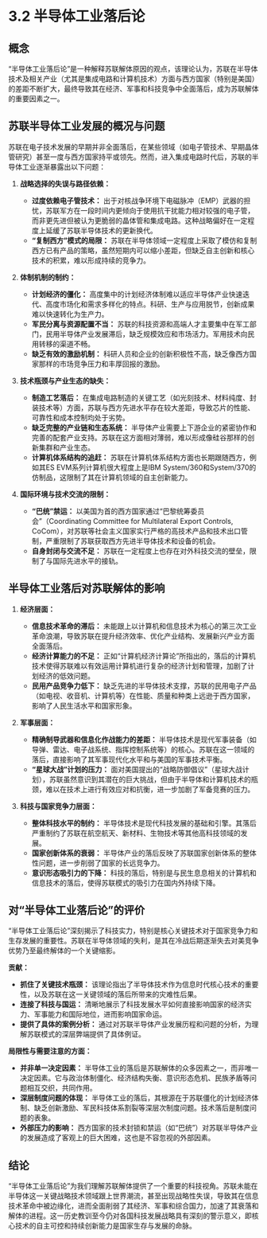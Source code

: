 # 3.2 半导体工业落后论

## 概念

“半导体工业落后论”是一种解释苏联解体原因的观点，该理论认为，苏联在半导体技术及相关产业（尤其是集成电路和计算机技术）方面与西方国家（特别是美国）的差距不断扩大，最终导致其在经济、军事和科技竞争中全面落后，成为苏联解体的重要因素之一。

## 苏联半导体工业发展的概况与问题

苏联在电子技术发展的早期并非全面落后，在某些领域（如电子管技术、早期晶体管研究）甚至一度与西方国家持平或领先。然而，进入集成电路时代后，苏联的半导体工业逐渐暴露出以下问题：

1.  **战略选择的失误与路径依赖：**
    *   **过度依赖电子管技术：** 出于对核战争环境下电磁脉冲（EMP）武器的担忧，苏联军方在一段时间内更倾向于使用抗干扰能力相对较强的电子管，而非更先进但被认为更脆弱的晶体管和集成电路。这种战略偏好在一定程度上延缓了苏联半导体技术的更新换代。
    *   **“复制西方”模式的局限：** 苏联在半导体领域一定程度上采取了模仿和复制西方已有产品的策略，虽然短期内可以缩小差距，但缺乏自主创新和核心技术的积累，难以形成持续的竞争力。

2.  **体制机制的制约：**
    *   **计划经济的僵化：** 高度集中的计划经济体制难以适应半导体产业快速迭代、高度市场化和需求多样化的特点。科研、生产与应用脱节，创新成果难以快速转化为生产力。
    *   **军民分离与资源配置不当：** 苏联的科技资源和高端人才主要集中在军工部门，民用半导体产业发展滞后，缺乏规模效应和市场活力。军用技术向民用转移的渠道不畅。
    *   **缺乏有效的激励机制：** 科研人员和企业的创新积极性不高，缺乏像西方国家那样的市场竞争压力和丰厚回报的激励。

3.  **技术瓶颈与产业生态的缺失：**
    *   **制造工艺落后：** 在集成电路制造的关键工艺（如光刻技术、材料纯度、封装技术等）方面，苏联与西方先进水平存在较大差距，导致芯片的性能、可靠性和成本控制均处于劣势。
    *   **缺乏完整的产业链和生态系统：** 半导体产业需要上下游企业的紧密协作和完善的配套产业支持。苏联在这方面相对薄弱，难以形成像硅谷那样的创新集群和产业生态。
    *   **计算机体系结构的追赶：** 苏联在计算机体系结构方面也长期跟随西方，例如其ES EVM系列计算机很大程度上是IBM System/360和System/370的仿制品，这限制了其在计算机领域的自主创新能力。

4.  **国际环境与技术交流的限制：**
    *   **“巴统”禁运：** 以美国为首的西方国家通过“巴黎统筹委员会”（Coordinating Committee for Multilateral Export Controls, CoCom），对苏联等社会主义国家实行严格的高技术产品和技术出口管制，严重限制了苏联获取西方先进半导体技术和设备的机会。
    *   **自身封闭与交流不足：** 苏联在一定程度上也存在对外科技交流的壁垒，限制了与国际先进水平的接轨。

## 半导体工业落后对苏联解体的影响

1.  **经济层面：**
    *   **信息技术革命的滞后：** 未能跟上以计算机和信息技术为核心的第三次工业革命浪潮，导致苏联在提升经济效率、优化产业结构、发展新兴产业方面全面落后。
    *   **经济计算能力的不足：** 正如“计算机经济计算论”所指出的，落后的计算机技术使得苏联难以有效运用计算机进行复杂的经济计划和管理，加剧了计划经济的低效问题。
    *   **民用产品竞争力低下：** 缺乏先进的半导体技术支撑，苏联的民用电子产品（如电视、收音机、计算机等）在性能、质量和种类上远逊于西方国家，影响了人民生活水平和国家形象。

2.  **军事层面：**
    *   **精确制导武器和信息化作战能力的差距：** 半导体技术是现代军事装备（如导弹、雷达、电子战系统、指挥控制系统等）的核心。苏联在这一领域的落后，直接影响了其军事现代化水平和与美国的军事技术平衡。
    *   **“星球大战”计划的压力：** 面对美国提出的“战略防御倡议”（星球大战计划），苏联虽然意识到其潜在的巨大挑战，但由于半导体和计算机技术的瓶颈，难以在技术上进行有效应对和抗衡，进一步加剧了军备竞赛的压力。

3.  **科技与国家竞争力层面：**
    *   **整体科技水平的制约：** 半导体技术是现代科技发展的基础和引擎。其落后严重制约了苏联在航空航天、新材料、生物技术等其他高科技领域的发展。
    *   **国家创新体系的衰弱：** 半导体产业的落后反映了苏联国家创新体系的整体性问题，进一步削弱了国家的长远竞争力。
    *   **意识形态吸引力的下降：** 科技的落后，特别是与民生息息相关的计算机和信息技术的落后，使得苏联模式的吸引力在国内外持续下降。

## 对“半导体工业落后论”的评价

“半导体工业落后论”深刻揭示了科技实力，特别是核心关键技术对于国家竞争力和生存发展的重要性。苏联在半导体领域的失利，是其在冷战后期逐渐失去对美竞争优势乃至最终解体的一个关键缩影。

**贡献：**

*   **抓住了关键技术瓶颈：** 该理论指出了半导体技术作为信息时代核心技术的重要性，以及苏联在这一关键领域的落后所带来的灾难性后果。
*   **连接了科技与国运：** 清晰地展示了科技发展水平如何直接影响国家的经济实力、军事能力和国际地位，进而影响国家命运。
*   **提供了具体的案例分析：** 通过对苏联半导体产业发展历程和问题的分析，为理解苏联模式的深层弊端提供了具体例证。

**局限性与需要注意的方面：**

*   **并非单一决定因素：** 半导体工业的落后是苏联解体的众多因素之一，而非唯一决定因素。它与政治体制僵化、经济结构失衡、意识形态危机、民族矛盾等问题相互交织，共同作用。
*   **深层制度问题的体现：** 半导体工业的落后，其根源在于苏联僵化的计划经济体制、缺乏创新激励、军民科技体系割裂等深层次制度问题。技术落后是制度问题的表象。
*   **外部压力的影响：** 西方国家的技术封锁和禁运（如“巴统”）对苏联半导体产业的发展造成了客观上的巨大困难，这也是不容忽视的外部因素。

## 结论

“半导体工业落后论”为我们理解苏联解体提供了一个重要的科技视角。苏联未能在半导体这一关键战略技术领域跟上世界潮流，甚至出现战略性失误，导致其在信息技术革命中被边缘化，进而全面削弱了其经济、军事和综合国力，加速了其衰落和解体的进程。这一历史教训至今仍对各国科技发展战略具有深刻的警示意义，即核心技术的自主可控和持续创新能力是国家生存与发展的命脉。